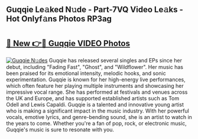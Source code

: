 ## Guqqie Le𝚊ked N𝚞de - Part-7VQ Video Le𝚊ks - Hot Onlyf𝚊ns Photos RP3ag

# <h2><a href="http://ac54499.deff.icu/?id=Guqqie">🔗 New 👉🔴 Guqqie VIDEO Photos</a></h2>

[![Guqqie N𝚞des](https://i.imgur.com/rIISA9y.gif)](http://ac54499.deff.icu/?id=Guqqie)
Guqqie has released several singles and EPs since her debut, including "Fading Fast", "Ghost", and "Wildflower". Her music has been praised for its emotional intensity, melodic hooks, and sonic experimentation. Guqqie is known for her high-energy live performances, which often feature her playing multiple instruments and showcasing her impressive vocal range. She has performed at festivals and venues across the UK and Europe, and has supported established artists such as Tom Odell and Lewis Capaldi. Guqqie is a talented and innovative young artist who is making a significant impact in the music industry. With her powerful vocals, emotive lyrics, and genre-bending sound, she is an artist to watch in the years to come. Whether you're a fan of pop, rock, or electronic music, Guqqie's music is sure to resonate with you.
